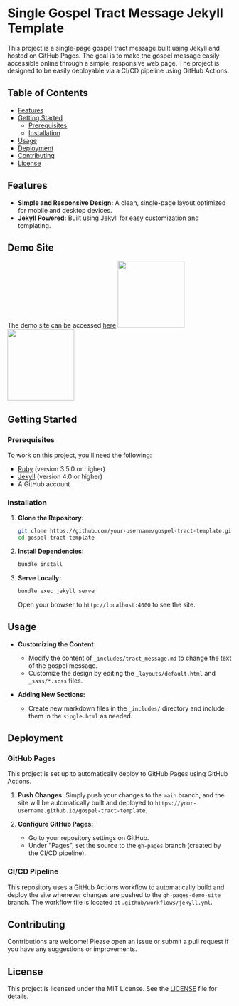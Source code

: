 # Single Gospel Tract Message Jekyll Template

This project is a single-page gospel tract message built using Jekyll and hosted on GitHub Pages. The goal is to make the gospel message easily accessible online through a simple, responsive web page. The project is designed to be easily deployable via a CI/CD pipeline using GitHub Actions.

## Table of Contents

- [Features](#features)
- [Getting Started](#getting-started)
  - [Prerequisites](#prerequisites)
  - [Installation](#installation)
- [Usage](#usage)
- [Deployment](#deployment)
- [Contributing](#contributing)
- [License](#license)

## Features

- **Simple and Responsive Design:** A clean, single-page layout optimized for mobile and desktop devices.
- **Jekyll Powered:** Built using Jekyll for easy customization and templating.

## Demo Site

The demo site can be accessed [here](https://www.gospelmessage.info/)
<img src="https://github.com/user-attachments/assets/93942752-b7c6-415b-8618-0b4540af8ba3" width="150" height="150">
<img src="https://github.com/user-attachments/aba30992-2190-45f1-ac2e-6d54ca6c679b" width="150" height="161">

## Getting Started

### Prerequisites

To work on this project, you'll need the following:

- [Ruby](https://www.ruby-lang.org/en/documentation/installation/) (version 3.5.0 or higher)
- [Jekyll](https://jekyllrb.com/docs/installation/) (version 4.0 or higher)
- A GitHub account

### Installation

1. **Clone the Repository:**
    ```bash
    git clone https://github.com/your-username/gospel-tract-template.git
    cd gospel-tract-template
    ```

2. **Install Dependencies:**
    ```bash
    bundle install
    ```

3. **Serve Locally:**
    ```bash
    bundle exec jekyll serve
    ```
    Open your browser to `http://localhost:4000` to see the site.

## Usage

- **Customizing the Content:**
  - Modify the content of `_includes/tract_message.md` to change the text of the gospel message.
  - Customize the design by editing the `_layouts/default.html` and `_sass/*.scss` files.

- **Adding New Sections:**
  - Create new markdown files in the `_includes/` directory and include them in the `single.html` as needed.

## Deployment

### GitHub Pages

This project is set up to automatically deploy to GitHub Pages using GitHub Actions.

1. **Push Changes:**
    Simply push your changes to the `main` branch, and the site will be automatically built and deployed to `https://your-username.github.io/gospel-tract-template`.

2. **Configure GitHub Pages:**
    - Go to your repository settings on GitHub.
    - Under "Pages", set the source to the `gh-pages` branch (created by the CI/CD pipeline).

### CI/CD Pipeline

This repository uses a GitHub Actions workflow to automatically build and deploy the site whenever changes are pushed to the `gh-pages-demo-site` branch. The workflow file is located at `.github/workflows/jekyll.yml`.

## Contributing

Contributions are welcome! Please open an issue or submit a pull request if you have any suggestions or improvements.

## License

This project is licensed under the MIT License. See the [LICENSE](LICENSE) file for details.
